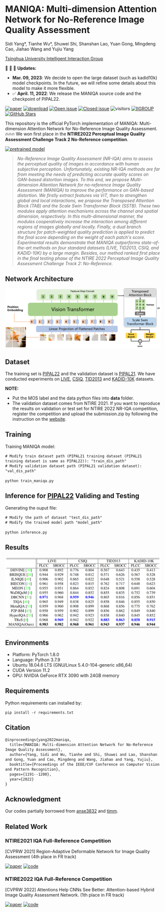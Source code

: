 # MANIQA: Multi-dimension Attention Network for No-Reference Image Quality Assessment

Sidi Yang*, Tianhe Wu*, Shuwei Shi, Shanshan Lao, Yuan Gong, Mingdeng Cao, Jiahao Wang and Yujiu Yang

[Tsinghua University Intelligent Interaction Group](https://sites.google.com/view/iigroup-thu/home)

:rocket:  :rocket:  :rocket: **Updates:**
- **Mar. 09, 2023**: We decide to open the large dataset (such as kadid10k) model checkpoints. In the future, we will refine some details about this model to make it more flexible.
- ✅ **April. 11, 2022**: We release the MANIQA source code and the checkpoint of PIPAL22.

[![paper](https://img.shields.io/badge/arXiv-Paper-green.svg)](https://arxiv.org/abs/2204.08958)
[![download](https://img.shields.io/github/downloads/IIGROUP/MANIQA/total.svg)](https://github.com/IIGROUP/MANIQA/releases)
[![Open issue](https://img.shields.io/github/issues/IIGROUP/MANIQA)](https://github.com/IIGROUP/MANIQA/issues)
[![Closed issue](https://img.shields.io/github/issues-closed/IIGROUP/MANIQA)](https://github.com/IIGROUP/MANIQA/issues)
![visitors](https://visitor-badge.glitch.me/badge?page_id=IIGROUP/MANIQA)
[![IIGROUP](https://img.shields.io/badge/IIGROUP-github-red.svg)](https://github.com/IIGROUP)
[![GitHub Stars](https://img.shields.io/github/stars/IIGROUP/MANIQA?style=social)](https://github.com/IIGROUP/MANIQA)


This repository is the official PyTorch implementation of MANIQA: Multi-dimension Attention Network for No-Reference Image Quality Assessment. :fire::fire::fire: We won first place in the **NTIRE2022 Perceptual Image Quality Assessment Challenge Track 2 No-Reference competition**.









[![pretrained model](https://img.shields.io/badge/Model-PIPAL22_checkpoint-yellow.svg)](https://github.com/IIGROUP/MANIQA/releases/tag/PIPAL22-VALID-CKPT)

> *No-Reference Image Quality Assessment (NR-IQA) aims to assess the perceptual quality of images in accordance with human subjective perception. Unfortunately, existing NR-IQA methods are far from meeting the needs of predicting accurate quality scores on GAN-based distortion images. To this end, we propose Multi-dimension Attention Network for no-reference Image Quality Assessment (MANIQA) to improve the performance on GAN-based distortion. We firstly extract features via ViT, then to strengthen global and local interactions, we propose the Transposed Attention Block (TAB) and the Scale Swin Transformer Block (SSTB). These two modules apply attention mechanisms across the channel and spatial dimension, respectively. In this multi-dimensional manner, the modules cooperatively increase the interaction among different regions of images globally and locally. Finally, a dual branch structure for patch-weighted quality prediction is applied to predict the final score depending on the weight of each patch's score. Experimental results demonstrate that MANIQA outperforms state-of-the-art methods on four standard datasets (LIVE, TID2013, CSIQ, and KADID-10K) by a large margin. Besides, our method ranked first place in the final testing phase of the NTIRE 2022 Perceptual Image Quality Assessment Challenge Track 2: No-Reference.* 

## Network Architecture
![image.png](image/pipeline.png)

## Dataset
The training set is [PIPAL22](https://codalab.lisn.upsaclay.fr/competitions/1568#participate-get_data) and the validation dataset is [PIPAL21](https://competitions.codalab.org/competitions/28050#participate). We have conducted experiments on [LIVE](https://live.ece.utexas.edu/research/Quality/subjective.htm), [CSIQ](https://qualinet.github.io/databases/image/categorical_image_quality_csiq_database/), [TID2013](https://qualinet.github.io/databases/image/tampere_image_database_tid2013/) and [KADID-10K](http://database.mmsp-kn.de/kadid-10k-database.html) datasets. 

**NOTE:**
+ Put the MOS label and the data python files into **data** folder. 
+ The validation dataset comes from NTIRE 2021. If you want to reproduce the results on validation or test set for NTIRE 2022 NR-IQA competition, register the competition and upload the submission.zip by following the instruction on the [website](https://codalab.lisn.upsaclay.fr/competitions/1568#participate).

## Training
Training MANIQA model:
```
# Modify train dataset path (PIPAL21 training dataset (PIPAL21 training dataset is same as PIPAL22)): "train_dis_path"
# Modify validation dataset path (PIPAL21 validation dataset): "val_dis_path"

python train_maniqa.py
```
## Inference for [PIPAL22](https://codalab.lisn.upsaclay.fr/competitions/1568#participate-get_data) Validing and Testing
Generating the ouput file:
```
# Modify the path of dataset "test_dis_path"
# Modify the trained model path "model_path"

python inference.py
```
## Results
![image.png](image/results.png)

## Environments
- Platform: PyTorch 1.8.0
- Language: Python 3.7.9
- Ubuntu 18.04.6 LTS (GNU/Linux 5.4.0-104-generic x86\_64)
- CUDA Version 11.2
- GPU: NVIDIA GeForce RTX 3090 with 24GB memory

## Requirements
 Python requirements can installed by:
```
pip install -r requirements.txt
```

## Citation
```
@inproceedings{yang2022maniqa,
  title={MANIQA: Multi-dimension Attention Network for No-Reference Image Quality Assessment},
  author={Yang, Sidi and Wu, Tianhe and Shi, Shuwei and Lao, Shanshan and Gong, Yuan and Cao, Mingdeng and Wang, Jiahao and Yang, Yujiu},
  booktitle={Proceedings of the IEEE/CVF Conference on Computer Vision and Pattern Recognition},
  pages={1191--1200},
  year={2022}
}
```

## Acknowledgment
Our codes partially borrowed from [anse3832](https://github.com/anse3832/MUSIQ) and [timm](https://github.com/rwightman/pytorch-image-models).

## Related Work
### NTIRE2021 IQA Full-Reference Competition
[CVPRW 2021] Region-Adaptive Deformable Network for Image Quality Assessment (4th place in FR track)

[![paper](https://img.shields.io/badge/arXiv-Paper-green.svg)](https://arxiv.org/abs/2104.11599)
[![code](https://img.shields.io/badge/code-github-red.svg)](https://github.com/IIGROUP/RADN)

### NTIRE2022 IQA Full-Reference Competition
[CVPRW 2022] Attentions Help CNNs See Better: Attention-based Hybrid Image Quality Assessment Network. (1th place in FR track)

[![paper](https://img.shields.io/badge/arXiv-Paper-green.svg)](https://arxiv.org/abs/2204.10485)
[![code](https://img.shields.io/badge/code-github-red.svg)](https://github.com/IIGROUP/AHIQ)
